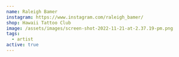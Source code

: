 ```yaml
---
name: Raleigh Bamer
instagram: https://www.instagram.com/raleigh_bamer/
shop: Hawaii Tattoo Club
image: /assets/images/screen-shot-2022-11-21-at-2.37.19-pm.png
tags:
  - artist
active: true
---
```

